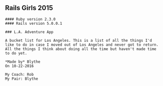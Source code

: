## Rails Girls 2015 
   
    
    #### Ruby version 2.3.0
    #### Rails version 5.0.0.1

    ### L.A. Adventure App
    
    A bucket list for Los Angeles. This is a list of all the things I'd like to do in case I moved out of Los Angeles and never got to return. All the things I think about doing all the time but haven't made time to do yet.
    
    *Made by* Blythe  
    On 10-22-2016  
    
    My Coach: Rob
    My Pair: Blythe
